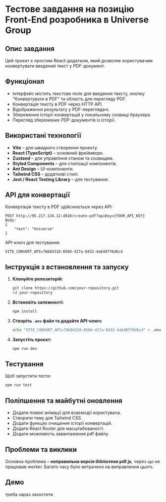 # Тестове завдання на позицію Front-End розробника в Universe Group

## Опис завдання
Цей проєкт є простим React-додатком, який дозволяє користувачам конвертувати введений текст у PDF-документ.

## Функціонал
- Інтерфейс містить текстове поле для введення тексту, кнопку "Конвертувати в PDF" та область для перегляду PDF.
- Конвертація тексту в PDF через HTTP API.
- Відображення результату у PDF-переглядачі.
- Збереження історії конвертацій у локальному сховищі браузера.
- Перегляд збережених PDF-документів із історії.

## Використані технології
- **Vite** – для швидкого створення проєкту.
- **React (TypeScript)** – основний фреймворк.
- **Zustand** – для управління станом та сховищем.
- **Styled Components** – для стилізації компонентів.
- **Ant Design** – UI-компоненти.
- **Tailwind CSS** – додаткові стилі.
- **Jest / React Testing Library** – для тестування.

## API для конвертації
Конвертація тексту в PDF здійснюється через API:
```
POST http://95.217.134.12:4010/create-pdf?apiKey={YOUR_API_KEY}
Body:
{
    "text": "Universe"
}
```
API-ключ для тестування:
```
VITE_CONVERT_API=78684310-850d-427a-8432-4a6487f6dbc4
```

## Інструкція з встановлення та запуску
1. **Клонуйте репозиторій:**
   ```sh
   git clone https://github.com/your-repository.git
   cd your-repository
   ```
2. **Встановіть залежності:**
   ```sh
   npm install
   ```
3. **Створіть `.env` файл та додайте API-ключ:**
   ```sh
   echo "VITE_CONVERT_API=78684310-850d-427a-8432-4a6487f6dbc4" > .env
   ```
4. **Запустіть проєкт:**
   ```sh
   npm run dev
   ```

## Тестування
Щоб запустити тести:
```sh
npm run test
```

## Поліпшення та майбутні оновлення
- Додати плавні анімації для взаємодії користувача.
- Створити тему для Tailwind CSS.
- Додати функцію очищення історії конвертацій.
- Додати React Router для масштабованості.
- Додати можливість завантаження pdf файлу.

## Проблеми та виклики
Основна проблема – **неправильна версія бібліотеки pdf.js**, через що не працював worker. Багато часу було витрачено на виправлення цього.

## Демо
треба зараз захостити
